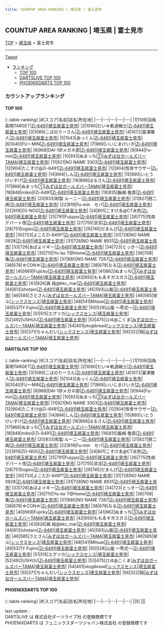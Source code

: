 ```yaml
---
title: COUNTUP AREA RANKING | 埼玉県 | 富士見市
---
```

## COUNTUP AREA RANKING | 埼玉県 | 富士見市

[TOP](/darts/rank/) > [埼玉県](/darts/rank/埼玉県/) > 富士見市

___

<a href="https://twitter.com/share?ref_src=twsrc%5Etfw" data-text="COUNTUP AREA RANKING | 埼玉県富士見市" class="twitter-share-button" data-hashtags="DARTSLIVE,PHOENIXDARTS,darts,ダーツ" data-show-count="false">Tweet</a>

* [ランキング](#カウントアップランキング)
    * [TOP 100](#top-100)
    * [DARTSLIVE TOP 100](#dartslive-top-100)
    * [PHOENIXDARTS TOP 100](#phoenixdarts-top-100)

### カウントアップランキング

#### TOP 100



{:.table-ranking}
|#|スコア|名前|店名|所在地|
|---|---|---|---|---|
|1|1109|<span class="rank-name-dl">羽角英明TARGET</span>|<a href="https://search.dartslive.com/jp/shop/9157f721437cec2158d385ea46352d8f">Zi-6491</a>|<a href="/darts/rank/埼玉県/富士見市">埼玉県富士見市</a>|
|2|1090|<span class="rank-name-dl">だい☆軌道戦士</span>|<a href="https://search.dartslive.com/jp/shop/9157f721437cec2158d385ea46352d8f">Zi-6491</a>|<a href="/darts/rank/埼玉県/富士見市">埼玉県富士見市</a>|
|3|1089|<span class="rank-name-dl">こばのりーさん</span>|<a href="https://search.dartslive.com/jp/shop/9157f721437cec2158d385ea46352d8f">Zi-6491</a>|<a href="/darts/rank/埼玉県/富士見市">埼玉県富士見市</a>|
|4|1072|<span class="rank-name-dl">冨澤雅人</span>|<a href="https://search.dartslive.com/jp/shop/9157f721437cec2158d385ea46352d8f">Zi-6491</a>|<a href="/darts/rank/埼玉県/富士見市">埼玉県富士見市</a>|
|5|1043|<span class="rank-name-dl">あっくん</span>|<a href="https://search.dartslive.com/jp/shop/9157f721437cec2158d385ea46352d8f">Zi-6491</a>|<a href="/darts/rank/埼玉県/富士見市">埼玉県富士見市</a>|
|6|1040|<span class="rank-name-dl">FUーMIN</span>|<a href="https://search.dartslive.com/jp/shop/9157f721437cec2158d385ea46352d8f">Zi-6491</a>|<a href="/darts/rank/埼玉県/富士見市">埼玉県富士見市</a>|
|7|969|<span class="rank-name-dl">いいじまけいき</span>|<a href="https://search.dartslive.com/jp/shop/9157f721437cec2158d385ea46352d8f">Zi-6491</a>|<a href="/darts/rank/埼玉県/富士見市">埼玉県富士見市</a>|
|8|968|<span class="rank-name-dl">DAI-1@メガネ部</span>|<a href="https://search.dartslive.com/jp/shop/9157f721437cec2158d385ea46352d8f">Zi-6491</a>|<a href="/darts/rank/埼玉県/富士見市">埼玉県富士見市</a>|
|9|944|<span class="rank-name-dl">Fu-min</span>|<a href="https://search.dartslive.com/jp/shop/9157f721437cec2158d385ea46352d8f">Zi-6491</a>|<a href="/darts/rank/埼玉県/富士見市">埼玉県富士見市</a>|
|10|933|<span class="rank-name-dl">ぬまっち②</span>|<a href="https://search.dartslive.com/jp/shop/bffda67f9bce8fc40d9b047a20a7ba1e">みずほ台ガールズバーTAMA</a>|<a href="/darts/rank/埼玉県/富士見市">埼玉県富士見市</a>|
|11|921|<span class="rank-name-dl">NO NAME 3303</span>|<a href="https://search.dartslive.com/jp/shop/9157f721437cec2158d385ea46352d8f">Zi-6491</a>|<a href="/darts/rank/埼玉県/富士見市">埼玉県富士見市</a>|
|12|904|<span class="rank-name-dl">たこすけ@Zi-6491</span>|<a href="https://search.dartslive.com/jp/shop/9157f721437cec2158d385ea46352d8f">Zi-6491</a>|<a href="/darts/rank/埼玉県/富士見市">埼玉県富士見市</a>|
|12|904|<span class="rank-name-dl">性帝サウザー</span>|<a href="https://search.dartslive.com/jp/shop/9157f721437cec2158d385ea46352d8f">Zi-6491</a>|<a href="/darts/rank/埼玉県/富士見市">埼玉県富士見市</a>|
|14|894|<span class="rank-name-dl">しん</span>|<a href="https://search.dartslive.com/jp/shop/9157f721437cec2158d385ea46352d8f">Zi-6491</a>|<a href="/darts/rank/埼玉県/富士見市">埼玉県富士見市</a>|
|15|890|<span class="rank-name-dl">いとう　けいすけ</span>|<a href="https://search.dartslive.com/jp/shop/9157f721437cec2158d385ea46352d8f">Zi-6491</a>|<a href="/darts/rank/埼玉県/富士見市">埼玉県富士見市</a>|
|16|868|<span class="rank-name-dl">はるさん</span>|<a href="https://search.dartslive.com/jp/shop/9157f721437cec2158d385ea46352d8f">Zi-6491</a>|<a href="/darts/rank/埼玉県/富士見市">埼玉県富士見市</a>|
|17|866|<span class="rank-name-dl">ぬまっち①</span>|<a href="https://search.dartslive.com/jp/shop/bffda67f9bce8fc40d9b047a20a7ba1e">みずほ台ガールズバーTAMA</a>|<a href="/darts/rank/埼玉県/富士見市">埼玉県富士見市</a>|
|18|848|<span class="rank-name-dl">miko＠Zi-6491</span>|<a href="https://search.dartslive.com/jp/shop/9157f721437cec2158d385ea46352d8f">Zi-6491</a>|<a href="/darts/rank/埼玉県/富士見市">埼玉県富士見市</a>|
|19|835|<span class="rank-name-dl">飯嶋 敬貴</span>|<a href="https://search.dartslive.com/jp/shop/9157f721437cec2158d385ea46352d8f">Zi-6491</a>|<a href="/darts/rank/埼玉県/富士見市">埼玉県富士見市</a>|
|20|833|<span class="rank-name-dl">和製 ルーニー</span>|<a href="https://search.dartslive.com/jp/shop/9157f721437cec2158d385ea46352d8f">Zi-6491</a>|<a href="/darts/rank/埼玉県/富士見市">埼玉県富士見市</a>|
|21|827|<span class="rank-name-dl">厨二病</span>|<a href="https://search.dartslive.com/jp/shop/9157f721437cec2158d385ea46352d8f">Zi-6491</a>|<a href="/darts/rank/埼玉県/富士見市">埼玉県富士見市</a>|
|22|819|<span class="rank-name-dl">Fu-min　セパ</span>|<a href="https://search.dartslive.com/jp/shop/9157f721437cec2158d385ea46352d8f">Zi-6491</a>|<a href="/darts/rank/埼玉県/富士見市">埼玉県富士見市</a>|
|22|819|<span class="rank-name-dl">ZO-NOG</span>|<a href="https://search.dartslive.com/jp/shop/9157f721437cec2158d385ea46352d8f">Zi-6491</a>|<a href="/darts/rank/埼玉県/富士見市">埼玉県富士見市</a>|
|24|801|<span class="rank-name-dl">こすけゑ@CT水色</span>|<a href="https://search.dartslive.com/jp/shop/9157f721437cec2158d385ea46352d8f">Zi-6491</a>|<a href="/darts/rank/埼玉県/富士見市">埼玉県富士見市</a>|
|25|791|<span class="rank-name-dl">Fυjιρργ</span>|<a href="https://search.dartslive.com/jp/shop/9157f721437cec2158d385ea46352d8f">Zi-6491</a>|<a href="/darts/rank/埼玉県/富士見市">埼玉県富士見市</a>|
|26|775|<span class="rank-name-dl">性病デパート改</span>|<a href="https://search.dartslive.com/jp/shop/9157f721437cec2158d385ea46352d8f">Zi-6491</a>|<a href="/darts/rank/埼玉県/富士見市">埼玉県富士見市</a>|
|27|755|<span class="rank-name-dl">涼涼</span>|<a href="https://search.dartslive.com/jp/shop/9157f721437cec2158d385ea46352d8f">Zi-6491</a>|<a href="/darts/rank/埼玉県/富士見市">埼玉県富士見市</a>|
|28|751|<span class="rank-name-dl">togisu</span>|<a href="https://search.dartslive.com/jp/shop/9157f721437cec2158d385ea46352d8f">Zi-6491</a>|<a href="/darts/rank/埼玉県/富士見市">埼玉県富士見市</a>|
|29|745|<span class="rank-name-dl">だまんぴ</span>|<a href="https://search.dartslive.com/jp/shop/9157f721437cec2158d385ea46352d8f">Zi-6491</a>|<a href="/darts/rank/埼玉県/富士見市">埼玉県富士見市</a>|
|30|733|<span class="rank-name-dl">よこたZi-6491°</span>|<a href="https://search.dartslive.com/jp/shop/9157f721437cec2158d385ea46352d8f">Zi-6491</a>|<a href="/darts/rank/埼玉県/富士見市">埼玉県富士見市</a>|
|31|728|<span class="rank-name-dl">NO NAME 0928</span>|<a href="https://search.dartslive.com/jp/shop/9157f721437cec2158d385ea46352d8f">Zi-6491</a>|<a href="/darts/rank/埼玉県/富士見市">埼玉県富士見市</a>|
|31|728|<span class="rank-name-dl">NO NAME 8931</span>|<a href="https://search.dartslive.com/jp/shop/9157f721437cec2158d385ea46352d8f">Zi-6491</a>|<a href="/darts/rank/埼玉県/富士見市">埼玉県富士見市</a>|
|33|726|<span class="rank-name-dl">あばよイギー</span>|<a href="https://search.dartslive.com/jp/shop/9157f721437cec2158d385ea46352d8f">Zi-6491</a>|<a href="/darts/rank/埼玉県/富士見市">埼玉県富士見市</a>|
|34|723|<span class="rank-name-dl">とっきー</span>|<a href="https://search.dartslive.com/jp/shop/9157f721437cec2158d385ea46352d8f">Zi-6491</a>|<a href="/darts/rank/埼玉県/富士見市">埼玉県富士見市</a>|
|35|710|<span class="rank-name-dl">Yo-ko T@Home</span>|<a href="https://search.dartslive.com/jp/shop/9157f721437cec2158d385ea46352d8f">Zi-6491</a>|<a href="/darts/rank/埼玉県/富士見市">埼玉県富士見市</a>|
|36|708|<span class="rank-name-dl">亀</span>|<a href="https://search.dartslive.com/jp/shop/9157f721437cec2158d385ea46352d8f">Zi-6491</a>|<a href="/darts/rank/埼玉県/富士見市">埼玉県富士見市</a>|
|37|680|<span class="rank-name-dl">NO NAME 7267</span>|<a href="https://search.dartslive.com/jp/shop/9157f721437cec2158d385ea46352d8f">Zi-6491</a>|<a href="/darts/rank/埼玉県/富士見市">埼玉県富士見市</a>|
|38|678|<span class="rank-name-dl">☆CON☆</span>|<a href="https://search.dartslive.com/jp/shop/9157f721437cec2158d385ea46352d8f">Zi-6491</a>|<a href="/darts/rank/埼玉県/富士見市">埼玉県富士見市</a>|
|38|678|<span class="rank-name-dl">なる</span>|<a href="https://search.dartslive.com/jp/shop/9157f721437cec2158d385ea46352d8f">Zi-6491</a>|<a href="/darts/rank/埼玉県/富士見市">埼玉県富士見市</a>|
|40|669|<span class="rank-name-dl">Fujicky</span>|<a href="https://search.dartslive.com/jp/shop/9157f721437cec2158d385ea46352d8f">Zi-6491</a>|<a href="/darts/rank/埼玉県/富士見市">埼玉県富士見市</a>|
|41|662|<span class="rank-name-dl">ぬまっち③</span>|<a href="https://search.dartslive.com/jp/shop/bffda67f9bce8fc40d9b047a20a7ba1e">みずほ台ガールズバーTAMA</a>|<a href="/darts/rank/埼玉県/富士見市">埼玉県富士見市</a>|
|42|650|<span class="rank-name-dl">ももゑギガスガス</span>|<a href="https://search.dartslive.com/jp/shop/9157f721437cec2158d385ea46352d8f">Zi-6491</a>|<a href="/darts/rank/埼玉県/富士見市">埼玉県富士見市</a>|
|43|626|<span class="rank-name-dl">眞 純@kkc_mar</span>|<a href="https://search.dartslive.com/jp/shop/9157f721437cec2158d385ea46352d8f">Zi-6491</a>|<a href="/darts/rank/埼玉県/富士見市">埼玉県富士見市</a>|
|44|613|<span class="rank-name-dl">shotaro</span>|<a href="https://search.dartslive.com/jp/shop/9157f721437cec2158d385ea46352d8f">Zi-6491</a>|<a href="/darts/rank/埼玉県/富士見市">埼玉県富士見市</a>|
|45|593|<span class="rank-name-dl">山嵐</span>|<a href="https://search.dartslive.com/jp/shop/9157f721437cec2158d385ea46352d8f">Zi-6491</a>|<a href="/darts/rank/埼玉県/富士見市">埼玉県富士見市</a>|
|46|585|<span class="rank-name-dl">さとさん</span>|<a href="https://search.dartslive.com/jp/shop/bffda67f9bce8fc40d9b047a20a7ba1e">みずほ台ガールズバーTAMA</a>|<a href="/darts/rank/埼玉県/富士見市">埼玉県富士見市</a>|
|46|585|<span class="rank-name-dl">栄斗</span>|<a href="https://search.dartslive.com/jp/shop/bc150dfbc5b7846d5f9f3321c1147265">シックスセンス</a>|<a href="/darts/rank/埼玉県/富士見市">埼玉県富士見市</a>|
|48|541|<span class="rank-name-dl">Mitsue</span>|<a href="https://search.dartslive.com/jp/shop/9157f721437cec2158d385ea46352d8f">Zi-6491</a>|<a href="/darts/rank/埼玉県/富士見市">埼玉県富士見市</a>|
|49|537|<span class="rank-name-dl">Y.Fujino</span>|<a href="https://search.dartslive.com/jp/shop/9157f721437cec2158d385ea46352d8f">Zi-6491</a>|<a href="/darts/rank/埼玉県/富士見市">埼玉県富士見市</a>|
|50|528|<span class="rank-name-dl">山嵐 ～零式～</span>|<a href="https://search.dartslive.com/jp/shop/9157f721437cec2158d385ea46352d8f">Zi-6491</a>|<a href="/darts/rank/埼玉県/富士見市">埼玉県富士見市</a>|
|51|515|<span class="rank-name-dl">エグツカ</span>|<a href="https://search.dartslive.com/jp/shop/bc150dfbc5b7846d5f9f3321c1147265">シックスセンス</a>|<a href="/darts/rank/埼玉県/富士見市">埼玉県富士見市</a>|
|52|492|<span class="rank-name-dl">USHUU</span>|<a href="https://search.dartslive.com/jp/shop/9157f721437cec2158d385ea46352d8f">Zi-6491</a>|<a href="/darts/rank/埼玉県/富士見市">埼玉県富士見市</a>|
|53|475|<span class="rank-name-dl">ロヰ@こくま</span>|<a href="https://search.dartslive.com/jp/shop/bffda67f9bce8fc40d9b047a20a7ba1e">みずほ台ガールズバーTAMA</a>|<a href="/darts/rank/埼玉県/富士見市">埼玉県富士見市</a>|
|54|401|<span class="rank-name-dl">otogibread</span>|<a href="https://search.dartslive.com/jp/shop/bc150dfbc5b7846d5f9f3321c1147265">シックスセンス</a>|<a href="/darts/rank/埼玉県/富士見市">埼玉県富士見市</a>|
|55|371|<span class="rank-name-dl">ちゃんだい</span>|<a href="https://search.dartslive.com/jp/shop/bc150dfbc5b7846d5f9f3321c1147265">シックスセンス</a>|<a href="/darts/rank/埼玉県/富士見市">埼玉県富士見市</a>|
|56|322|<span class="rank-name-dl">翔</span>|<a href="https://search.dartslive.com/jp/shop/bffda67f9bce8fc40d9b047a20a7ba1e">みずほ台ガールズバーTAMA</a>|<a href="/darts/rank/埼玉県/富士見市">埼玉県富士見市</a>|


#### DARTSLIVE TOP 100



{:.table-ranking}
|#|スコア|名前|店名|所在地|
|---|---|---|---|---|
|1|1109|<span class="rank-name-dl">羽角英明TARGET</span>|<a href="https://search.dartslive.com/jp/shop/9157f721437cec2158d385ea46352d8f">Zi-6491</a>|<a href="/darts/rank/埼玉県/富士見市">埼玉県富士見市</a>|
|2|1090|<span class="rank-name-dl">だい☆軌道戦士</span>|<a href="https://search.dartslive.com/jp/shop/9157f721437cec2158d385ea46352d8f">Zi-6491</a>|<a href="/darts/rank/埼玉県/富士見市">埼玉県富士見市</a>|
|3|1089|<span class="rank-name-dl">こばのりーさん</span>|<a href="https://search.dartslive.com/jp/shop/9157f721437cec2158d385ea46352d8f">Zi-6491</a>|<a href="/darts/rank/埼玉県/富士見市">埼玉県富士見市</a>|
|4|1072|<span class="rank-name-dl">冨澤雅人</span>|<a href="https://search.dartslive.com/jp/shop/9157f721437cec2158d385ea46352d8f">Zi-6491</a>|<a href="/darts/rank/埼玉県/富士見市">埼玉県富士見市</a>|
|5|1043|<span class="rank-name-dl">あっくん</span>|<a href="https://search.dartslive.com/jp/shop/9157f721437cec2158d385ea46352d8f">Zi-6491</a>|<a href="/darts/rank/埼玉県/富士見市">埼玉県富士見市</a>|
|6|1040|<span class="rank-name-dl">FUーMIN</span>|<a href="https://search.dartslive.com/jp/shop/9157f721437cec2158d385ea46352d8f">Zi-6491</a>|<a href="/darts/rank/埼玉県/富士見市">埼玉県富士見市</a>|
|7|969|<span class="rank-name-dl">いいじまけいき</span>|<a href="https://search.dartslive.com/jp/shop/9157f721437cec2158d385ea46352d8f">Zi-6491</a>|<a href="/darts/rank/埼玉県/富士見市">埼玉県富士見市</a>|
|8|968|<span class="rank-name-dl">DAI-1@メガネ部</span>|<a href="https://search.dartslive.com/jp/shop/9157f721437cec2158d385ea46352d8f">Zi-6491</a>|<a href="/darts/rank/埼玉県/富士見市">埼玉県富士見市</a>|
|9|944|<span class="rank-name-dl">Fu-min</span>|<a href="https://search.dartslive.com/jp/shop/9157f721437cec2158d385ea46352d8f">Zi-6491</a>|<a href="/darts/rank/埼玉県/富士見市">埼玉県富士見市</a>|
|10|933|<span class="rank-name-dl">ぬまっち②</span>|<a href="https://search.dartslive.com/jp/shop/bffda67f9bce8fc40d9b047a20a7ba1e">みずほ台ガールズバーTAMA</a>|<a href="/darts/rank/埼玉県/富士見市">埼玉県富士見市</a>|
|11|921|<span class="rank-name-dl">NO NAME 3303</span>|<a href="https://search.dartslive.com/jp/shop/9157f721437cec2158d385ea46352d8f">Zi-6491</a>|<a href="/darts/rank/埼玉県/富士見市">埼玉県富士見市</a>|
|12|904|<span class="rank-name-dl">たこすけ@Zi-6491</span>|<a href="https://search.dartslive.com/jp/shop/9157f721437cec2158d385ea46352d8f">Zi-6491</a>|<a href="/darts/rank/埼玉県/富士見市">埼玉県富士見市</a>|
|12|904|<span class="rank-name-dl">性帝サウザー</span>|<a href="https://search.dartslive.com/jp/shop/9157f721437cec2158d385ea46352d8f">Zi-6491</a>|<a href="/darts/rank/埼玉県/富士見市">埼玉県富士見市</a>|
|14|894|<span class="rank-name-dl">しん</span>|<a href="https://search.dartslive.com/jp/shop/9157f721437cec2158d385ea46352d8f">Zi-6491</a>|<a href="/darts/rank/埼玉県/富士見市">埼玉県富士見市</a>|
|15|890|<span class="rank-name-dl">いとう　けいすけ</span>|<a href="https://search.dartslive.com/jp/shop/9157f721437cec2158d385ea46352d8f">Zi-6491</a>|<a href="/darts/rank/埼玉県/富士見市">埼玉県富士見市</a>|
|16|868|<span class="rank-name-dl">はるさん</span>|<a href="https://search.dartslive.com/jp/shop/9157f721437cec2158d385ea46352d8f">Zi-6491</a>|<a href="/darts/rank/埼玉県/富士見市">埼玉県富士見市</a>|
|17|866|<span class="rank-name-dl">ぬまっち①</span>|<a href="https://search.dartslive.com/jp/shop/bffda67f9bce8fc40d9b047a20a7ba1e">みずほ台ガールズバーTAMA</a>|<a href="/darts/rank/埼玉県/富士見市">埼玉県富士見市</a>|
|18|848|<span class="rank-name-dl">miko＠Zi-6491</span>|<a href="https://search.dartslive.com/jp/shop/9157f721437cec2158d385ea46352d8f">Zi-6491</a>|<a href="/darts/rank/埼玉県/富士見市">埼玉県富士見市</a>|
|19|835|<span class="rank-name-dl">飯嶋 敬貴</span>|<a href="https://search.dartslive.com/jp/shop/9157f721437cec2158d385ea46352d8f">Zi-6491</a>|<a href="/darts/rank/埼玉県/富士見市">埼玉県富士見市</a>|
|20|833|<span class="rank-name-dl">和製 ルーニー</span>|<a href="https://search.dartslive.com/jp/shop/9157f721437cec2158d385ea46352d8f">Zi-6491</a>|<a href="/darts/rank/埼玉県/富士見市">埼玉県富士見市</a>|
|21|827|<span class="rank-name-dl">厨二病</span>|<a href="https://search.dartslive.com/jp/shop/9157f721437cec2158d385ea46352d8f">Zi-6491</a>|<a href="/darts/rank/埼玉県/富士見市">埼玉県富士見市</a>|
|22|819|<span class="rank-name-dl">Fu-min　セパ</span>|<a href="https://search.dartslive.com/jp/shop/9157f721437cec2158d385ea46352d8f">Zi-6491</a>|<a href="/darts/rank/埼玉県/富士見市">埼玉県富士見市</a>|
|22|819|<span class="rank-name-dl">ZO-NOG</span>|<a href="https://search.dartslive.com/jp/shop/9157f721437cec2158d385ea46352d8f">Zi-6491</a>|<a href="/darts/rank/埼玉県/富士見市">埼玉県富士見市</a>|
|24|801|<span class="rank-name-dl">こすけゑ@CT水色</span>|<a href="https://search.dartslive.com/jp/shop/9157f721437cec2158d385ea46352d8f">Zi-6491</a>|<a href="/darts/rank/埼玉県/富士見市">埼玉県富士見市</a>|
|25|791|<span class="rank-name-dl">Fυjιρργ</span>|<a href="https://search.dartslive.com/jp/shop/9157f721437cec2158d385ea46352d8f">Zi-6491</a>|<a href="/darts/rank/埼玉県/富士見市">埼玉県富士見市</a>|
|26|775|<span class="rank-name-dl">性病デパート改</span>|<a href="https://search.dartslive.com/jp/shop/9157f721437cec2158d385ea46352d8f">Zi-6491</a>|<a href="/darts/rank/埼玉県/富士見市">埼玉県富士見市</a>|
|27|755|<span class="rank-name-dl">涼涼</span>|<a href="https://search.dartslive.com/jp/shop/9157f721437cec2158d385ea46352d8f">Zi-6491</a>|<a href="/darts/rank/埼玉県/富士見市">埼玉県富士見市</a>|
|28|751|<span class="rank-name-dl">togisu</span>|<a href="https://search.dartslive.com/jp/shop/9157f721437cec2158d385ea46352d8f">Zi-6491</a>|<a href="/darts/rank/埼玉県/富士見市">埼玉県富士見市</a>|
|29|745|<span class="rank-name-dl">だまんぴ</span>|<a href="https://search.dartslive.com/jp/shop/9157f721437cec2158d385ea46352d8f">Zi-6491</a>|<a href="/darts/rank/埼玉県/富士見市">埼玉県富士見市</a>|
|30|733|<span class="rank-name-dl">よこたZi-6491°</span>|<a href="https://search.dartslive.com/jp/shop/9157f721437cec2158d385ea46352d8f">Zi-6491</a>|<a href="/darts/rank/埼玉県/富士見市">埼玉県富士見市</a>|
|31|728|<span class="rank-name-dl">NO NAME 0928</span>|<a href="https://search.dartslive.com/jp/shop/9157f721437cec2158d385ea46352d8f">Zi-6491</a>|<a href="/darts/rank/埼玉県/富士見市">埼玉県富士見市</a>|
|31|728|<span class="rank-name-dl">NO NAME 8931</span>|<a href="https://search.dartslive.com/jp/shop/9157f721437cec2158d385ea46352d8f">Zi-6491</a>|<a href="/darts/rank/埼玉県/富士見市">埼玉県富士見市</a>|
|33|726|<span class="rank-name-dl">あばよイギー</span>|<a href="https://search.dartslive.com/jp/shop/9157f721437cec2158d385ea46352d8f">Zi-6491</a>|<a href="/darts/rank/埼玉県/富士見市">埼玉県富士見市</a>|
|34|723|<span class="rank-name-dl">とっきー</span>|<a href="https://search.dartslive.com/jp/shop/9157f721437cec2158d385ea46352d8f">Zi-6491</a>|<a href="/darts/rank/埼玉県/富士見市">埼玉県富士見市</a>|
|35|710|<span class="rank-name-dl">Yo-ko T@Home</span>|<a href="https://search.dartslive.com/jp/shop/9157f721437cec2158d385ea46352d8f">Zi-6491</a>|<a href="/darts/rank/埼玉県/富士見市">埼玉県富士見市</a>|
|36|708|<span class="rank-name-dl">亀</span>|<a href="https://search.dartslive.com/jp/shop/9157f721437cec2158d385ea46352d8f">Zi-6491</a>|<a href="/darts/rank/埼玉県/富士見市">埼玉県富士見市</a>|
|37|680|<span class="rank-name-dl">NO NAME 7267</span>|<a href="https://search.dartslive.com/jp/shop/9157f721437cec2158d385ea46352d8f">Zi-6491</a>|<a href="/darts/rank/埼玉県/富士見市">埼玉県富士見市</a>|
|38|678|<span class="rank-name-dl">☆CON☆</span>|<a href="https://search.dartslive.com/jp/shop/9157f721437cec2158d385ea46352d8f">Zi-6491</a>|<a href="/darts/rank/埼玉県/富士見市">埼玉県富士見市</a>|
|38|678|<span class="rank-name-dl">なる</span>|<a href="https://search.dartslive.com/jp/shop/9157f721437cec2158d385ea46352d8f">Zi-6491</a>|<a href="/darts/rank/埼玉県/富士見市">埼玉県富士見市</a>|
|40|669|<span class="rank-name-dl">Fujicky</span>|<a href="https://search.dartslive.com/jp/shop/9157f721437cec2158d385ea46352d8f">Zi-6491</a>|<a href="/darts/rank/埼玉県/富士見市">埼玉県富士見市</a>|
|41|662|<span class="rank-name-dl">ぬまっち③</span>|<a href="https://search.dartslive.com/jp/shop/bffda67f9bce8fc40d9b047a20a7ba1e">みずほ台ガールズバーTAMA</a>|<a href="/darts/rank/埼玉県/富士見市">埼玉県富士見市</a>|
|42|650|<span class="rank-name-dl">ももゑギガスガス</span>|<a href="https://search.dartslive.com/jp/shop/9157f721437cec2158d385ea46352d8f">Zi-6491</a>|<a href="/darts/rank/埼玉県/富士見市">埼玉県富士見市</a>|
|43|626|<span class="rank-name-dl">眞 純@kkc_mar</span>|<a href="https://search.dartslive.com/jp/shop/9157f721437cec2158d385ea46352d8f">Zi-6491</a>|<a href="/darts/rank/埼玉県/富士見市">埼玉県富士見市</a>|
|44|613|<span class="rank-name-dl">shotaro</span>|<a href="https://search.dartslive.com/jp/shop/9157f721437cec2158d385ea46352d8f">Zi-6491</a>|<a href="/darts/rank/埼玉県/富士見市">埼玉県富士見市</a>|
|45|593|<span class="rank-name-dl">山嵐</span>|<a href="https://search.dartslive.com/jp/shop/9157f721437cec2158d385ea46352d8f">Zi-6491</a>|<a href="/darts/rank/埼玉県/富士見市">埼玉県富士見市</a>|
|46|585|<span class="rank-name-dl">さとさん</span>|<a href="https://search.dartslive.com/jp/shop/bffda67f9bce8fc40d9b047a20a7ba1e">みずほ台ガールズバーTAMA</a>|<a href="/darts/rank/埼玉県/富士見市">埼玉県富士見市</a>|
|46|585|<span class="rank-name-dl">栄斗</span>|<a href="https://search.dartslive.com/jp/shop/bc150dfbc5b7846d5f9f3321c1147265">シックスセンス</a>|<a href="/darts/rank/埼玉県/富士見市">埼玉県富士見市</a>|
|48|541|<span class="rank-name-dl">Mitsue</span>|<a href="https://search.dartslive.com/jp/shop/9157f721437cec2158d385ea46352d8f">Zi-6491</a>|<a href="/darts/rank/埼玉県/富士見市">埼玉県富士見市</a>|
|49|537|<span class="rank-name-dl">Y.Fujino</span>|<a href="https://search.dartslive.com/jp/shop/9157f721437cec2158d385ea46352d8f">Zi-6491</a>|<a href="/darts/rank/埼玉県/富士見市">埼玉県富士見市</a>|
|50|528|<span class="rank-name-dl">山嵐 ～零式～</span>|<a href="https://search.dartslive.com/jp/shop/9157f721437cec2158d385ea46352d8f">Zi-6491</a>|<a href="/darts/rank/埼玉県/富士見市">埼玉県富士見市</a>|
|51|515|<span class="rank-name-dl">エグツカ</span>|<a href="https://search.dartslive.com/jp/shop/bc150dfbc5b7846d5f9f3321c1147265">シックスセンス</a>|<a href="/darts/rank/埼玉県/富士見市">埼玉県富士見市</a>|
|52|492|<span class="rank-name-dl">USHUU</span>|<a href="https://search.dartslive.com/jp/shop/9157f721437cec2158d385ea46352d8f">Zi-6491</a>|<a href="/darts/rank/埼玉県/富士見市">埼玉県富士見市</a>|
|53|475|<span class="rank-name-dl">ロヰ@こくま</span>|<a href="https://search.dartslive.com/jp/shop/bffda67f9bce8fc40d9b047a20a7ba1e">みずほ台ガールズバーTAMA</a>|<a href="/darts/rank/埼玉県/富士見市">埼玉県富士見市</a>|
|54|401|<span class="rank-name-dl">otogibread</span>|<a href="https://search.dartslive.com/jp/shop/bc150dfbc5b7846d5f9f3321c1147265">シックスセンス</a>|<a href="/darts/rank/埼玉県/富士見市">埼玉県富士見市</a>|
|55|371|<span class="rank-name-dl">ちゃんだい</span>|<a href="https://search.dartslive.com/jp/shop/bc150dfbc5b7846d5f9f3321c1147265">シックスセンス</a>|<a href="/darts/rank/埼玉県/富士見市">埼玉県富士見市</a>|
|56|322|<span class="rank-name-dl">翔</span>|<a href="https://search.dartslive.com/jp/shop/bffda67f9bce8fc40d9b047a20a7ba1e">みずほ台ガールズバーTAMA</a>|<a href="/darts/rank/埼玉県/富士見市">埼玉県富士見市</a>|


#### PHOENIXDARTS TOP 100



{:.table-ranking}
|#|スコア|名前|店名|所在地|
|---|---|---|---|---|
||0|<span class="rank-name-dl"> </span>|<a href=""></a>|<a href="/darts/rank//"></a>|


<div class="footer border-top border-gray-light mt-5 pt-3 text-right text-gray">
    last update : <span style="font-weight: italic" id="foot_last_modified"></span><br />
    DARTSLIVE は 株式会社ダーツライブ社 の登録商標です<br />
    PHOENIXDARTS は フェニックスダーツジャパン株式会社 の登録商標です<br />
</div>

<script src="https://cdnjs.cloudflare.com/ajax/libs/jquery.tablesorter/2.31.3/js/jquery.tablesorter.min.js" integrity="sha512-qzgd5cYSZcosqpzpn7zF2ZId8f/8CHmFKZ8j7mU4OUXTNRd5g+ZHBPsgKEwoqxCtdQvExE5LprwwPAgoicguNg==" crossorigin="anonymous" referrerpolicy="no-referrer"></script>
<link rel="stylesheet" href="https://cdnjs.cloudflare.com/ajax/libs/jquery.tablesorter/2.31.3/css/theme.default.min.css" integrity="sha512-wghhOJkjQX0Lh3NSWvNKeZ0ZpNn+SPVXX1Qyc9OCaogADktxrBiBdKGDoqVUOyhStvMBmJQ8ZdMHiR3wuEq8+w==" crossorigin="anonymous" referrerpolicy="no-referrer" />
<script>
$(function() {
    $(".table-ranking").tablesorter({sortList:[[0, 0]]});
    $("#foot_last_modified").text(formatDate(new Date(document.lastModified), 'yyyy-MM-dd HH:mm:ss'));
});
</script>

<script async src="https://platform.twitter.com/widgets.js" charset="utf-8"></script>